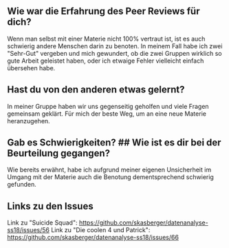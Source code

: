 ## Wie war die Erfahrung des Peer Reviews für dich?
Wenn man selbst mit einer Materie nicht 100% vertraut ist, ist es auch schwierig andere Menschen darin zu benoten. In meinem Fall habe ich zwei "Sehr-Gut" vergeben und mich gewundert, ob die zwei Gruppen wirklich so gute Arbeit geleistet haben, oder ich  etwaige Fehler vielleicht einfach übersehen habe.
## Hast du von den anderen etwas gelernt?
In meiner Gruppe haben wir uns gegenseitig geholfen und viele Fragen gemeinsam geklärt. Für mich der beste Weg, um an eine neue Materie heranzugehen.
## Gab es Schwierigkeiten? ## Wie ist es dir bei der Beurteilung gegangen?
Wie bereits erwähnt, habe ich aufgrund meiner eigenen Unsicherheit im Umgang mit der Materie auch die Benotung dementsprechend schwierig gefunden.
## Links zu den Issues
Link zu "Suicide Squad": https://github.com/skasberger/datenanalyse-ss18/issues/56
Link zu "Die coolen 4 und Patrick": https://github.com/skasberger/datenanalyse-ss18/issues/66
